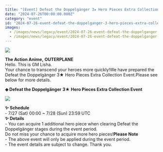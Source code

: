 ```yaml
---
title: "[Event] Defeat the Doppelgänger 3★ Hero Pieces Extra Collection Event"
date: "2024-07-26T00:00:00.000Z"
category: "event"
id: "2024-07-26-event-defeat-the-doppelganger-3-hero-pieces-extra-collection-event"
images:
  - /images/news/legacy/event/2024-07-26-event-defeat-the-doppelganger-3-hero-pieces-extra-collection-event/6456c4777da94da4bcc0de209bca3782.webp
  - /images/news/legacy/event/2024-07-26-event-defeat-the-doppelganger-3-hero-pieces-extra-collection-event/3b3e578b58264220a99684f9d32b0638.webp
---
```


![](/images/news/legacy/event/2024-07-26-event-defeat-the-doppelganger-3-hero-pieces-extra-collection-event/6456c4777da94da4bcc0de209bca3782.webp)  

**The Action Anime,** **OUTERPLANE**  
Hello. This is GM Lisha.  
Your chance to transcend your heroes more quickly!We have prepared the Defeat the Doppelgänger 3★ Hero Pieces Extra Collection Event.Please see below for more details.

**◈ Defeat the Doppelgänger** **3★** **Hero Pieces Extra Collection Event**

![](/images/news/legacy/event/2024-07-26-event-defeat-the-doppelganger-3-hero-pieces-extra-collection-event/3b3e578b58264220a99684f9d32b0638.webp)  
  
**✨** **Schedule**   
\- 7/27 (Sat) 00:00 ~ 7/28 (Sun) 23:59 UTC  
**✨** **Details**  
\- You can acquire 1 additional hero piece when clearing Defeat the Doppelgänger stages during the event period.  
Do not miss your chance to acquire more hero pieces!**Please Note**  
\- The above event will only be applied during the event period.  
\- The event details are subject to change. Thank you.

